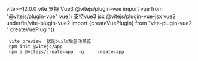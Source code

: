 vite>=12.0.0
vite 支持 Vue3 @vitejs/plugin-vue   import vue from "@vitejs/plugin-vue"   vue()
     支持vue3 jsx @vitejs/plugin-vue-jsx
     vue2 underfin/vite-plugin-vue2    import {createVuePlugin} from "vite-plugin-vue2 "  createVuePlugin()

     vite preview  就是build后启动预览
     npm init @vitejs/app
     npm i @vitejs/create-app  -g     create-app